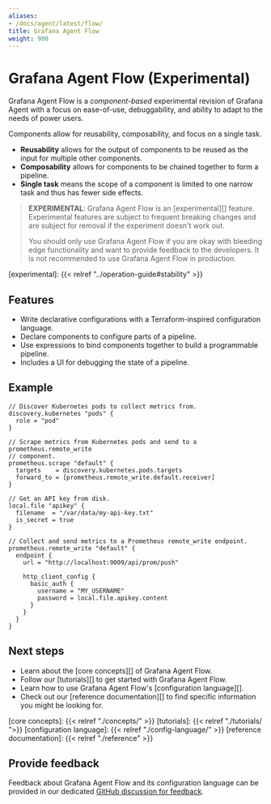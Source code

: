 ```yaml
---
aliases:
- /docs/agent/latest/flow/
title: Grafana Agent Flow
weight: 900
---
```


# Grafana Agent Flow (Experimental)

Grafana Agent Flow is a _component-based_ experimental revision of Grafana
Agent with a focus on ease-of-use, debuggability, and ability to adapt to the
needs of power users.

Components allow for reusability, composability, and focus on a single task. 

* **Reusability** allows for the output of components to be reused as the input for multiple other components.
* **Composability** allows for components to be chained together to form a pipeline.
* **Single task** means the scope of a component is limited to one narrow task and thus has fewer side effects.

> **EXPERIMENTAL**: Grafana Agent Flow is an [experimental][] feature.
> Experimental features are subject to frequent breaking changes and are
> subject for removal if the experiment doesn't work out.
>
> You should only use Grafana Agent Flow if you are okay with bleeding edge
> functionality and want to provide feedback to the developers. It is not
> recommended to use Grafana Agent Flow in production.

[experimental]: {{< relref "../operation-guide#stability" >}}

## Features

* Write declarative configurations with a Terraform-inspired configuration
  language.
* Declare components to configure parts of a pipeline.
* Use expressions to bind components together to build a programmable pipeline.
* Includes a UI for debugging the state of a pipeline.

## Example

```river
// Discover Kubernetes pods to collect metrics from.
discovery.kubernetes "pods" {
  role = "pod"
}

// Scrape metrics from Kubernetes pods and send to a prometheus.remote_write
// component.
prometheus.scrape "default" {
  targets    = discovery.kubernetes.pods.targets
  forward_to = [prometheus.remote_write.default.receiver]
}

// Get an API key from disk.
local.file "apikey" {
  filename  = "/var/data/my-api-key.txt"
  is_secret = true
}

// Collect and send metrics to a Prometheus remote_write endpoint.
prometheus.remote_write "default" {
  endpoint {
    url = "http://localhost:9009/api/prom/push"

    http_client_config {
      basic_auth {
        username = "MY_USERNAME"
        password = local.file.apikey.content
      }
    }
  }
}
```

## Next steps

* Learn about the [core concepts][] of Grafana Agent Flow.
* Follow our [tutorials][] to get started with Grafana Agent Flow.
* Learn how to use Grafana Agent Flow's [configuration language][].
* Check out our [reference documentation][] to find specific information you
  might be looking for.

[core concepts]: {{< relref "./concepts/" >}}
[tutorials]: {{< relref "./tutorials/ ">}}
[configuration language]: {{< relref "./config-language/" >}}
[reference documentation]: {{< relref "./reference" >}}

## Provide feedback

Feedback about Grafana Agent Flow and its configuration language can be
provided in our dedicated [GitHub discussion for feedback][feedback].

[feedback]: https://github.com/grafana/agent/discussions/1969
